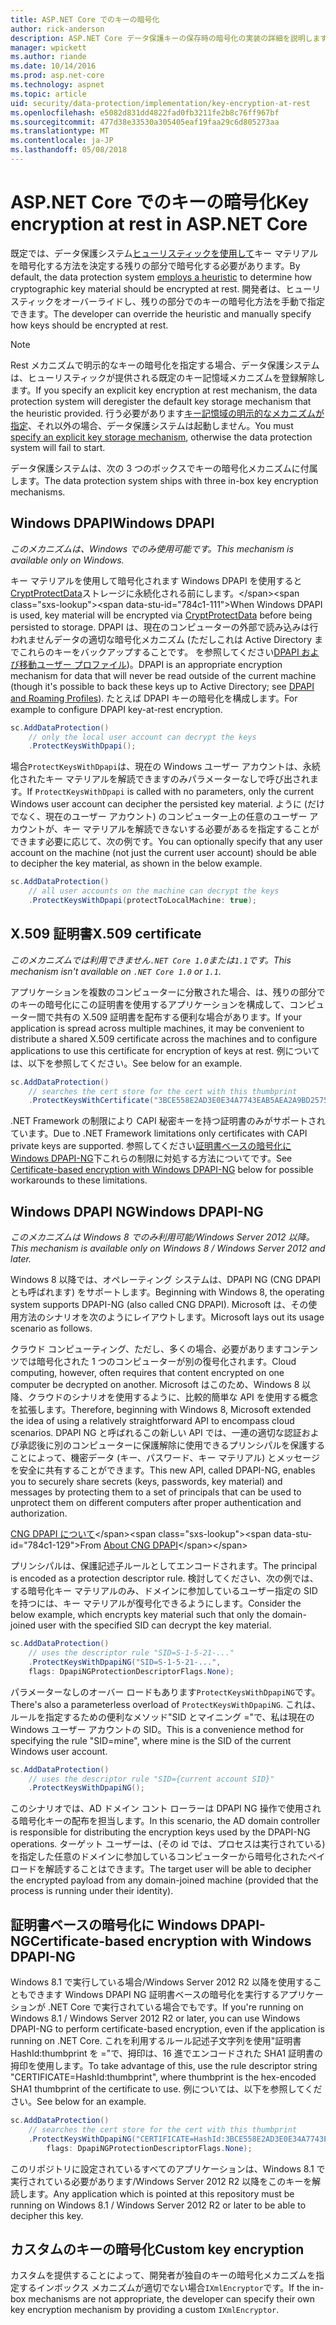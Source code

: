 ```yaml
---
title: ASP.NET Core でのキーの暗号化
author: rick-anderson
description: ASP.NET Core データ保護キーの保存時の暗号化の実装の詳細を説明します。
manager: wpickett
ms.author: riande
ms.date: 10/14/2016
ms.prod: asp.net-core
ms.technology: aspnet
ms.topic: article
uid: security/data-protection/implementation/key-encryption-at-rest
ms.openlocfilehash: e5082d831dd4822fad0fb3211fe2b8c76ff967bf
ms.sourcegitcommit: 477d38e33530a305405eaf19faa29c6d805273aa
ms.translationtype: MT
ms.contentlocale: ja-JP
ms.lasthandoff: 05/08/2018
---
```

# <a name="key-encryption-at-rest-in-aspnet-core"></a><span data-ttu-id="784c1-103">ASP.NET Core でのキーの暗号化</span><span class="sxs-lookup"><span data-stu-id="784c1-103">Key encryption at rest in ASP.NET Core</span></span>

<a name="data-protection-implementation-key-encryption-at-rest"></a>

<span data-ttu-id="784c1-104">既定では、データ保護システム[ヒューリスティックを使用して](xref:security/data-protection/configuration/default-settings)キー マテリアルを暗号化する方法を決定する残りの部分で暗号化する必要があります。</span><span class="sxs-lookup"><span data-stu-id="784c1-104">By default, the data protection system [employs a heuristic](xref:security/data-protection/configuration/default-settings) to determine how cryptographic key material should be encrypted at rest.</span></span> <span data-ttu-id="784c1-105">開発者は、ヒューリスティックをオーバーライドし、残りの部分でのキーの暗号化方法を手動で指定できます。</span><span class="sxs-lookup"><span data-stu-id="784c1-105">The developer can override the heuristic and manually specify how keys should be encrypted at rest.</span></span>

> [!NOTE]
> <span data-ttu-id="784c1-106">Rest メカニズムで明示的なキーの暗号化を指定する場合、データ保護システムは、ヒューリスティックが提供される既定のキー記憶域メカニズムを登録解除します。</span><span class="sxs-lookup"><span data-stu-id="784c1-106">If you specify an explicit key encryption at rest mechanism, the data protection system will deregister the default key storage mechanism that the heuristic provided.</span></span> <span data-ttu-id="784c1-107">行う必要があります[キー記憶域の明示的なメカニズムが指定](xref:security/data-protection/implementation/key-storage-providers#data-protection-implementation-key-storage-providers)、それ以外の場合、データ保護システムは起動しません。</span><span class="sxs-lookup"><span data-stu-id="784c1-107">You must [specify an explicit key storage mechanism](xref:security/data-protection/implementation/key-storage-providers#data-protection-implementation-key-storage-providers), otherwise the data protection system will fail to start.</span></span>

<a name="data-protection-implementation-key-encryption-at-rest-providers"></a>

<span data-ttu-id="784c1-108">データ保護システムは、次の 3 つのボックスでキーの暗号化メカニズムに付属します。</span><span class="sxs-lookup"><span data-stu-id="784c1-108">The data protection system ships with three in-box key encryption mechanisms.</span></span>

## <a name="windows-dpapi"></a><span data-ttu-id="784c1-109">Windows DPAPI</span><span class="sxs-lookup"><span data-stu-id="784c1-109">Windows DPAPI</span></span>

<span data-ttu-id="784c1-110">*このメカニズムは、Windows でのみ使用可能です。*</span><span class="sxs-lookup"><span data-stu-id="784c1-110">*This mechanism is available only on Windows.*</span></span>

<span data-ttu-id="784c1-111">キー マテリアルを使用して暗号化されます Windows DPAPI を使用すると[CryptProtectData](https://msdn.microsoft.com/library/windows/desktop/aa380261(v=vs.85).aspx)ストレージに永続化される前にします。</span><span class="sxs-lookup"><span data-stu-id="784c1-111">When Windows DPAPI is used, key material will be encrypted via [CryptProtectData](https://msdn.microsoft.com/library/windows/desktop/aa380261(v=vs.85).aspx) before being persisted to storage.</span></span> <span data-ttu-id="784c1-112">DPAPI は、現在のコンピューターの外部で読み込みは行われませんデータの適切な暗号化メカニズム (ただしこれは Active Directory までこれらのキーをバックアップすることです。 を参照してください[DPAPI および移動ユーザー プロファイル](https://support.microsoft.com/kb/309408/#6))。</span><span class="sxs-lookup"><span data-stu-id="784c1-112">DPAPI is an appropriate encryption mechanism for data that will never be read outside of the current machine (though it's possible to back these keys up to Active Directory; see [DPAPI and Roaming Profiles](https://support.microsoft.com/kb/309408/#6)).</span></span> <span data-ttu-id="784c1-113">たとえば DPAPI キーの暗号化を構成します。</span><span class="sxs-lookup"><span data-stu-id="784c1-113">For example to configure DPAPI key-at-rest encryption.</span></span>

```csharp
sc.AddDataProtection()
    // only the local user account can decrypt the keys
    .ProtectKeysWithDpapi();
```

<span data-ttu-id="784c1-114">場合`ProtectKeysWithDpapi`は、現在の Windows ユーザー アカウントは、永続化されたキー マテリアルを解読できますのみパラメーターなしで呼び出されます。</span><span class="sxs-lookup"><span data-stu-id="784c1-114">If `ProtectKeysWithDpapi` is called with no parameters, only the current Windows user account can decipher the persisted key material.</span></span> <span data-ttu-id="784c1-115">ように (だけでなく、現在のユーザー アカウント) のコンピューター上の任意のユーザー アカウントが、キー マテリアルを解読できないする必要があるを指定することができます必要に応じて、次の例です。</span><span class="sxs-lookup"><span data-stu-id="784c1-115">You can optionally specify that any user account on the machine (not just the current user account) should be able to decipher the key material, as shown in the below example.</span></span>

```csharp
sc.AddDataProtection()
    // all user accounts on the machine can decrypt the keys
    .ProtectKeysWithDpapi(protectToLocalMachine: true);
```

## <a name="x509-certificate"></a><span data-ttu-id="784c1-116">X.509 証明書</span><span class="sxs-lookup"><span data-stu-id="784c1-116">X.509 certificate</span></span>

<span data-ttu-id="784c1-117">*このメカニズムでは利用できません`.NET Core 1.0`または`1.1`です。*</span><span class="sxs-lookup"><span data-stu-id="784c1-117">*This mechanism isn't available on `.NET Core 1.0` or `1.1`.*</span></span>

<span data-ttu-id="784c1-118">アプリケーションを複数のコンピューターに分散された場合、は、残りの部分でのキーの暗号化にこの証明書を使用するアプリケーションを構成して、コンピューター間で共有の X.509 証明書を配布する便利な場合があります。</span><span class="sxs-lookup"><span data-stu-id="784c1-118">If your application is spread across multiple machines, it may be convenient to distribute a shared X.509 certificate across the machines and to configure applications to use this certificate for encryption of keys at rest.</span></span> <span data-ttu-id="784c1-119">例については、以下を参照してください。</span><span class="sxs-lookup"><span data-stu-id="784c1-119">See below for an example.</span></span>

```csharp
sc.AddDataProtection()
    // searches the cert store for the cert with this thumbprint
    .ProtectKeysWithCertificate("3BCE558E2AD3E0E34A7743EAB5AEA2A9BD2575A0");
```

<span data-ttu-id="784c1-120">.NET Framework の制限により CAPI 秘密キーを持つ証明書のみがサポートされています。</span><span class="sxs-lookup"><span data-stu-id="784c1-120">Due to .NET Framework limitations only certificates with CAPI private keys are supported.</span></span> <span data-ttu-id="784c1-121">参照してください[証明書ベースの暗号化に Windows DPAPI-NG](#data-protection-implementation-key-encryption-at-rest-dpapi-ng)下これらの制限に対処する方法についてです。</span><span class="sxs-lookup"><span data-stu-id="784c1-121">See [Certificate-based encryption with Windows DPAPI-NG](#data-protection-implementation-key-encryption-at-rest-dpapi-ng) below for possible workarounds to these limitations.</span></span>

<a name="data-protection-implementation-key-encryption-at-rest-dpapi-ng"></a>

## <a name="windows-dpapi-ng"></a><span data-ttu-id="784c1-122">Windows DPAPI NG</span><span class="sxs-lookup"><span data-stu-id="784c1-122">Windows DPAPI-NG</span></span>

<span data-ttu-id="784c1-123">*このメカニズムは Windows 8 でのみ利用可能/Windows Server 2012 以降。*</span><span class="sxs-lookup"><span data-stu-id="784c1-123">*This mechanism is available only on Windows 8 / Windows Server 2012 and later.*</span></span>

<span data-ttu-id="784c1-124">Windows 8 以降では、オペレーティング システムは、DPAPI NG (CNG DPAPI とも呼ばれます) をサポートします。</span><span class="sxs-lookup"><span data-stu-id="784c1-124">Beginning with Windows 8, the operating system supports DPAPI-NG (also called CNG DPAPI).</span></span> <span data-ttu-id="784c1-125">Microsoft は、その使用方法のシナリオを次のようにレイアウトします。</span><span class="sxs-lookup"><span data-stu-id="784c1-125">Microsoft lays out its usage scenario as follows.</span></span>

   <span data-ttu-id="784c1-126">クラウド コンピューティング、ただし、多くの場合、必要がありますコンテンツでは暗号化された 1 つのコンピューターが別の復号化されます。</span><span class="sxs-lookup"><span data-stu-id="784c1-126">Cloud computing, however, often requires that content encrypted on one computer be decrypted on another.</span></span> <span data-ttu-id="784c1-127">Microsoft はこのため、Windows 8 以降、クラウドのシナリオを使用するように、比較的簡単な API を使用する概念を拡張します。</span><span class="sxs-lookup"><span data-stu-id="784c1-127">Therefore, beginning with Windows 8, Microsoft extended the idea of using a relatively straightforward API to encompass cloud scenarios.</span></span> <span data-ttu-id="784c1-128">DPAPI NG と呼ばれるこの新しい API では、一連の適切な認証および承認後に別のコンピューターに保護解除に使用できるプリンシパルを保護することによって、機密データ (キー、パスワード、キー マテリアル) とメッセージを安全に共有することができます。</span><span class="sxs-lookup"><span data-stu-id="784c1-128">This new API, called DPAPI-NG, enables you to securely share secrets (keys, passwords, key material) and messages by protecting them to a set of principals that can be used to unprotect them on different computers after proper authentication and authorization.</span></span>

   <span data-ttu-id="784c1-129">[CNG DPAPI について](https://msdn.microsoft.com/library/windows/desktop/hh706794(v=vs.85).aspx)</span><span class="sxs-lookup"><span data-stu-id="784c1-129">From [About CNG DPAPI](https://msdn.microsoft.com/library/windows/desktop/hh706794(v=vs.85).aspx)</span></span>

<span data-ttu-id="784c1-130">プリンシパルは、保護記述子ルールとしてエンコードされます。</span><span class="sxs-lookup"><span data-stu-id="784c1-130">The principal is encoded as a protection descriptor rule.</span></span> <span data-ttu-id="784c1-131">検討してください、次の例では、する暗号化キー マテリアルのみ、ドメインに参加しているユーザー指定の SID を持つには、キー マテリアルが復号化できるようにします。</span><span class="sxs-lookup"><span data-stu-id="784c1-131">Consider the below example, which encrypts key material such that only the domain-joined user with the specified SID can decrypt the key material.</span></span>

```csharp
sc.AddDataProtection()
    // uses the descriptor rule "SID=S-1-5-21-..."
    .ProtectKeysWithDpapiNG("SID=S-1-5-21-...",
    flags: DpapiNGProtectionDescriptorFlags.None);
```

<span data-ttu-id="784c1-132">パラメーターなしのオーバー ロードもあります`ProtectKeysWithDpapiNG`です。</span><span class="sxs-lookup"><span data-stu-id="784c1-132">There's also a parameterless overload of `ProtectKeysWithDpapiNG`.</span></span> <span data-ttu-id="784c1-133">これは、ルールを指定するための便利なメソッド"SID とマイニング ="で、私は現在の Windows ユーザー アカウントの SID。</span><span class="sxs-lookup"><span data-stu-id="784c1-133">This is a convenience method for specifying the rule "SID=mine", where mine is the SID of the current Windows user account.</span></span>

```csharp
sc.AddDataProtection()
    // uses the descriptor rule "SID={current account SID}"
    .ProtectKeysWithDpapiNG();
```

<span data-ttu-id="784c1-134">このシナリオでは、AD ドメイン コント ローラーは DPAPI NG 操作で使用される暗号化キーの配布を担当します。</span><span class="sxs-lookup"><span data-stu-id="784c1-134">In this scenario, the AD domain controller is responsible for distributing the encryption keys used by the DPAPI-NG operations.</span></span> <span data-ttu-id="784c1-135">ターゲット ユーザーは、(その id では、プロセスは実行されている) を指定した任意のドメインに参加しているコンピューターから暗号化されたペイロードを解読することはできます。</span><span class="sxs-lookup"><span data-stu-id="784c1-135">The target user will be able to decipher the encrypted payload from any domain-joined machine (provided that the process is running under their identity).</span></span>

## <a name="certificate-based-encryption-with-windows-dpapi-ng"></a><span data-ttu-id="784c1-136">証明書ベースの暗号化に Windows DPAPI-NG</span><span class="sxs-lookup"><span data-stu-id="784c1-136">Certificate-based encryption with Windows DPAPI-NG</span></span>

<span data-ttu-id="784c1-137">Windows 8.1 で実行している場合/Windows Server 2012 R2 以降を使用することもできます Windows DPAPI NG 証明書ベースの暗号化を実行するアプリケーションが .NET Core で実行されている場合でもです。</span><span class="sxs-lookup"><span data-stu-id="784c1-137">If you're running on Windows 8.1 / Windows Server 2012 R2 or later, you can use Windows DPAPI-NG to perform certificate-based encryption, even if the application is running on .NET Core.</span></span> <span data-ttu-id="784c1-138">これを利用するルール記述子文字列を使用"証明書 HashId:thumbprint を ="で、拇印は、16 進でエンコードされた SHA1 証明書の拇印を使用します。</span><span class="sxs-lookup"><span data-stu-id="784c1-138">To take advantage of this, use the rule descriptor string "CERTIFICATE=HashId:thumbprint", where thumbprint is the hex-encoded SHA1 thumbprint of the certificate to use.</span></span> <span data-ttu-id="784c1-139">例については、以下を参照してください。</span><span class="sxs-lookup"><span data-stu-id="784c1-139">See below for an example.</span></span>

```csharp
sc.AddDataProtection()
    // searches the cert store for the cert with this thumbprint
    .ProtectKeysWithDpapiNG("CERTIFICATE=HashId:3BCE558E2AD3E0E34A7743EAB5AEA2A9BD2575A0",
        flags: DpapiNGProtectionDescriptorFlags.None);
```

<span data-ttu-id="784c1-140">このリポジトリに設定されているすべてのアプリケーションは、Windows 8.1 で実行されている必要があります/Windows Server 2012 R2 以降をこのキーを解読します。</span><span class="sxs-lookup"><span data-stu-id="784c1-140">Any application which is pointed at this repository must be running on Windows 8.1 / Windows Server 2012 R2 or later to be able to decipher this key.</span></span>

## <a name="custom-key-encryption"></a><span data-ttu-id="784c1-141">カスタムのキーの暗号化</span><span class="sxs-lookup"><span data-stu-id="784c1-141">Custom key encryption</span></span>

<span data-ttu-id="784c1-142">カスタムを提供することによって、開発者が独自のキーの暗号化メカニズムを指定するインボックス メカニズムが適切でない場合`IXmlEncryptor`です。</span><span class="sxs-lookup"><span data-stu-id="784c1-142">If the in-box mechanisms are not appropriate, the developer can specify their own key encryption mechanism by providing a custom `IXmlEncryptor`.</span></span>
